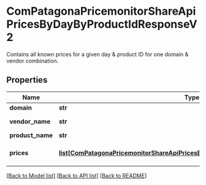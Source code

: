 # ComPatagonaPricemonitorShareApiPricesByDayByProductIdResponseV2

Contains all known prices for a given day & product ID for one domain & vendor combination.
## Properties
Name | Type | Description | Notes
------------ | ------------- | ------------- | -------------
**domain** | **str** | The domain these prices were found on | 
**vendor_name** | **str** | The name of the vendor these prices were found for | 
**product_name** | **str** | The name of the product the vendor is using | 
**prices** | [**list[ComPatagonaPricemonitorShareApiPricesByDayByProductIdResponsePricePointV2]**](ComPatagonaPricemonitorShareApiPricesByDayByProductIdResponsePricePointV2.md) | A list of &#x60;PricesByDayByProductIdResponsePricePointV2&#x60; elements containing the prices | 

[[Back to Model list]](../README.md#documentation-for-models) [[Back to API list]](../README.md#documentation-for-api-endpoints) [[Back to README]](../README.md)


